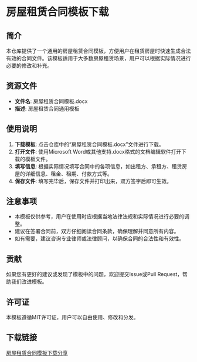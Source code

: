 # 房屋租赁合同模板下载

## 简介

本仓库提供了一个通用的房屋租赁合同模板，方便用户在租赁房屋时快速生成合法有效的合同文件。该模板适用于大多数房屋租赁场景，用户可以根据实际情况进行必要的修改和补充。

## 资源文件

- **文件名**: 房屋租赁合同模板.docx
- **描述**: 房屋租赁合同通用模板

## 使用说明

1. **下载模板**: 点击仓库中的“房屋租赁合同模板.docx”文件进行下载。
2. **打开文件**: 使用Microsoft Word或其他支持.docx格式的文档编辑软件打开下载的模板文件。
3. **填写信息**: 根据实际情况填写合同中的各项信息，如出租方、承租方、租赁房屋的详细信息、租金、租期、付款方式等。
4. **保存文件**: 填写完毕后，保存文件并打印出来，双方签字后即可生效。

## 注意事项

- 本模板仅供参考，用户在使用时应根据当地法律法规和实际情况进行必要的调整。
- 建议在签署合同前，双方仔细阅读合同条款，确保理解并同意所有内容。
- 如有需要，建议咨询专业律师或法律顾问，以确保合同的合法性和有效性。

## 贡献

如果您有更好的建议或发现了模板中的问题，欢迎提交Issue或Pull Request，帮助我们改进模板。

## 许可证

本模板遵循MIT许可证，用户可以自由使用、修改和分发。

## 下载链接

[房屋租赁合同模板下载分享](https://pan.quark.cn/s/9a826181cd63)